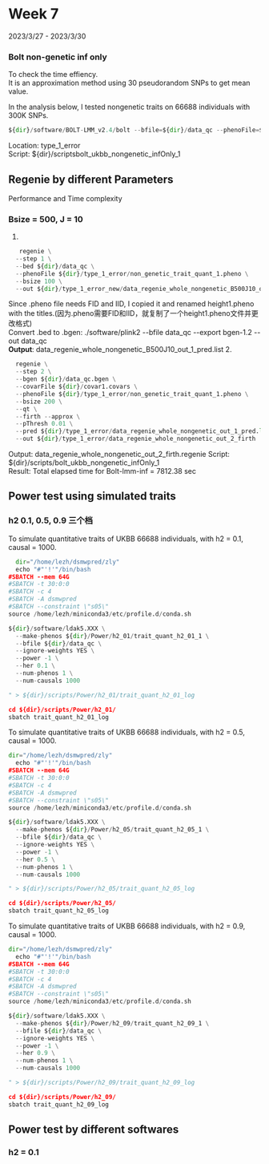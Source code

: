 # Week 7
2023/3/27 - 2023/3/30

### Bolt non-genetic inf only
To check the time effiency.   
It is an approximation method using 30 pseudorandom SNPs to get mean value.  

In the analysis below, I tested nongenetic traits on 66688 individuals with 300K SNPs.   
```python
${dir}/software/BOLT-LMM_v2.4/bolt --bfile=${dir}/data_qc --phenoFile=${dir}/type_1_error/non_genetic_trait_quant_1.pheno --phenoCol=Phenotype --lmmInfOnly  --LDscoresUseChip --statsFile=${dir}/type_1_error/data_bolt_inf_whole_nongenetic_result.Bolt
```
Location: type_1_error   
Script: ${dir}/scriptsbolt_ukbb_nongenetic_infOnly_1   

## Regenie by different Parameters
Performance and Time complexity
### Bsize = 500, J = 10
1. 
```python
   regenie \
  --step 1 \
  --bed ${dir}/data_qc \
  --phenoFile ${dir}/type_1_error/non_genetic_trait_quant_1.pheno \
  --bsize 100 \
  --out ${dir}/type_1_error_new/data_regenie_whole_nongenetic_B500J10_out_1   
```
  Since .pheno file needs FID and IID, I copied it and renamed height1.pheno with the titles.(因为.pheno需要FID和IID，就复制了一个height1.pheno文件并更改格式)   
Convert .bed to .bgen: ./software/plink2 --bfile data_qc --export bgen-1.2 --out data_qc   
**Output**: data_regenie_whole_nongenetic_B500J10_out_1_pred.list
2. 
```python
  regenie \
  --step 2 \
  --bgen ${dir}/data_qc.bgen \
  --covarFile ${dir}/covar1.covars \
  --phenoFile ${dir}/type_1_error/non_genetic_trait_quant_1.pheno \
  --bsize 200 \
  --qt \
  --firth --approx \
  --pThresh 0.01 \
  --pred ${dir}/type_1_error/data_regenie_whole_nongenetic_out_1_pred.list \
  --out ${dir}/type_1_error/data_regenie_whole_nongenetic_out_2_firth
```
Output: data_regenie_whole_nongenetic_out_2_firth.regenie
Script: ${dir}/scripts/bolt_ukbb_nongenetic_infOnly_1   
Result: Total elapsed time for Bolt-lmm-inf = 7812.38 sec   

## Power test using simulated traits
### h2 0.1, 0.5, 0.9 三个档
To simulate quantitative traits of UKBB 66688 individuals, with h2 = 0.1, causal = 1000.   
```python
  dir="/home/lezh/dsmwpred/zly"
  echo "#"'!'"/bin/bash
#SBATCH --mem 64G
#SBATCH -t 30:0:0
#SBATCH -c 4
#SBATCH -A dsmwpred
#SBATCH --constraint \"s05\"
source /home/lezh/miniconda3/etc/profile.d/conda.sh

${dir}/software/ldak5.XXX \
  --make-phenos ${dir}/Power/h2_01/trait_quant_h2_01_1 \
  --bfile ${dir}/data_qc \
  --ignore-weights YES \
  --power -1 \
  --her 0.1 \
  --num-phenos 1 \
  --num-causals 1000

" > ${dir}/scripts/Power/h2_01/trait_quant_h2_01_log

cd ${dir}/scripts/Power/h2_01/
sbatch trait_quant_h2_01_log
```  

To simulate quantitative traits of UKBB 66688 individuals, with h2 = 0.5, causal = 1000.   
```python
dir="/home/lezh/dsmwpred/zly"
  echo "#"'!'"/bin/bash
#SBATCH --mem 64G
#SBATCH -t 30:0:0
#SBATCH -c 4
#SBATCH -A dsmwpred
#SBATCH --constraint \"s05\"
source /home/lezh/miniconda3/etc/profile.d/conda.sh

${dir}/software/ldak5.XXX \
  --make-phenos ${dir}/Power/h2_05/trait_quant_h2_05_1 \
  --bfile ${dir}/data_qc \
  --ignore-weights YES \
  --power -1 \
  --her 0.5 \
  --num-phenos 1 \
  --num-causals 1000

" > ${dir}/scripts/Power/h2_05/trait_quant_h2_05_log

cd ${dir}/scripts/Power/h2_05/
sbatch trait_quant_h2_05_log
```  
To simulate quantitative traits of UKBB 66688 individuals, with h2 = 0.9, causal = 1000.   
```python
dir="/home/lezh/dsmwpred/zly"
  echo "#"'!'"/bin/bash
#SBATCH --mem 64G
#SBATCH -t 30:0:0
#SBATCH -c 4
#SBATCH -A dsmwpred
#SBATCH --constraint \"s05\"
source /home/lezh/miniconda3/etc/profile.d/conda.sh

${dir}/software/ldak5.XXX \
  --make-phenos ${dir}/Power/h2_09/trait_quant_h2_09_1 \
  --bfile ${dir}/data_qc \
  --ignore-weights YES \
  --power -1 \
  --her 0.9 \
  --num-phenos 1 \
  --num-causals 1000

" > ${dir}/scripts/Power/h2_09/trait_quant_h2_09_log

cd ${dir}/scripts/Power/h2_09/
sbatch trait_quant_h2_09_log
```  


## Power test by different softwares
### h2 = 0.1
